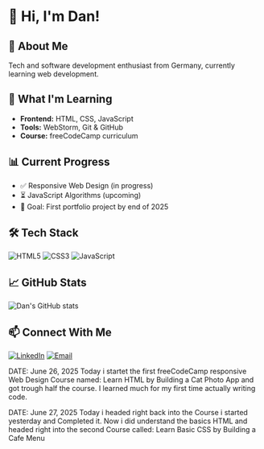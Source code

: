 # 👋 Hi, I'm Dan!

## 🚀 About Me
Tech and software development enthusiast from Germany, currently learning web development.

## 🌱 What I'm Learning
- **Frontend:** HTML, CSS, JavaScript
- **Tools:** WebStorm, Git & GitHub
- **Course:** freeCodeCamp curriculum

## 📊 Current Progress
- ✅ Responsive Web Design (in progress)
- ⏳ JavaScript Algorithms (upcoming)
- 🎯 Goal: First portfolio project by end of 2025

## 🛠️ Tech Stack
![HTML5](https://img.shields.io/badge/-HTML5-E34F26?style=flat&logo=html5&logoColor=white)
![CSS3](https://img.shields.io/badge/-CSS3-1572B6?style=flat&logo=css3&logoColor=white)
![JavaScript](https://img.shields.io/badge/-JavaScript-F7DF1E?style=flat&logo=javascript&logoColor=black)

## 📈 GitHub Stats
![Dan's GitHub stats](https://github-readme-stats.vercel.app/api?username=sinn1os&show_icons=true&theme=radical)

## 📫 Connect With Me
[![LinkedIn](https://img.shields.io/badge/-LinkedIn-0077B5?style=flat&logo=linkedin&logoColor=white)](dein-linkedin)
[![Email](https://img.shields.io/badge/-Email-D14836?style=flat&logo=gmail&logoColor=white)](mailto:deine-email)

DATE: June 26, 2025
Today i startet the first freeCodeCamp responsive Web Design Course named: Learn HTML by Building a Cat Photo App and got trough half the course. I learned much for my first time actually writing code.

DATE: June 27, 2025
Today i headed right back into the Course i started yesterday and Completed it. Now i did understand the basics HTML and headed right into the second Course called: Learn Basic CSS by Building a Cafe Menu 
